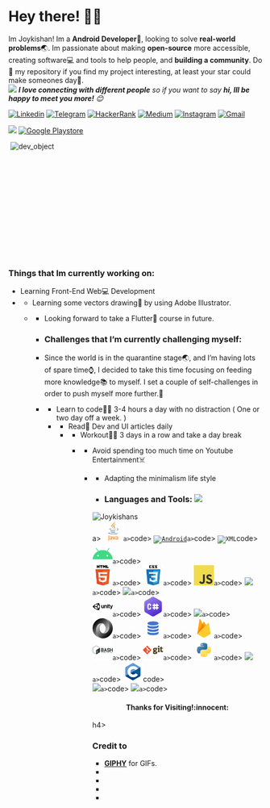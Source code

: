 <!-- Greeting -->
# Hey there! :wave::smiley:

<!--Introduction -->
Im Joykishan! Im a **Android Developer**:iphone:, looking to solve **real-world problems**:earth_asia:. Im passionate about making **open-source** more accessible, creating software:computer: and tools to help people, and **building a community**. Do :star2: my repository if you find my project interesting, at least your star could make someones day:pray:.
<br>
<img src=https://media.giphy.com/media/LnQjpWaON8nhr21vNW/giphy.gif width=40> <em><b>I love connecting with different people</b> so if you want to say <b>hi, Ill be happy to meet you more!</b> :blush:</em>

<!-- Your badges -->
[![Linkedin](https://img.shields.io/badge/-JoykishanSharma-blue?style=flat&logo=Linkedin&logoColor=white)](https://www.linkedin.com/in/JoykishanSharma)
[![Telegram](https://img.shields.io/badge/-@joykishan_sharma-blue?style=flat&logo=Telegram&logoColor=white)](https://t.me/joykishan_sharma)
[![HackerRank](https://img.shields.io/badge/-Joykishan-islamicgreen?style=flat&logo=HackerRank&logoColor=black)](https://www.hackerrank.com/Joykishan)
[![Medium](https://img.shields.io/badge/-@joykishan120-black?style=flat&logo=Medium&logoColor=white)](https://medium.com/@joykishan120)
[![Instagram](https://img.shields.io/badge/-joykishan_sharma-c13584?style=flat&labelColor=c13584&logo=instagram&logoColor=white)](https://www.instagram.com/joykishan_sharma)
[![Gmail](https://img.shields.io/badge/-joykishan120-c14438?style=flat&logo=Gmail&logoColor=white)](mailto:joykishan120@gmail.com)

<!-- Profile View Count -->
![](https://komarev.com/ghpvc/?username=joykishansharma&style=flat)
[![Google Playstore](https://img.shields.io/badge/-Joy_Apps_Developers_Team-gray?style=flat&logo=Google-Play&logoColor=white)](https://play.google.com/store/apps/developer?id=Joy+Apps+Developers+Team&hl=en_IN)

<!-- Working GIF -->
<img src=https://github.com/JoykishanSharma/JoykishanSharma/blob/master/dev_object.png alt=dev_object align=right width=500 height=250 />

###   Things that Im currently working on: 
* Learning Front-End Web:computer: Development
* * Learning some vectors drawing:art: by using Adobe Illustrator.
  * * Looking forward to take a Flutter:calling: course in future.
   
    * ###  Challenges that I’m currently challenging myself:
    * Since the world is in the quarantine stage:earth_asia:, and I’m having lots of spare time:watch:, I decided to take this time focusing on feeding more knowledge:books: to myself. I set a couple of self-challenges in order to push myself more further.:running:
   
    * * Learn to code:man_technologist: 3-4 hours a day with no distraction ( One or two day off a week. )
      * * Read:newspaper: Dev and UI articles daily
        * * Workout:weight_lifting_man: 3 days in a row and take a day break
          * * Avoid spending too much time on Youtube Entertainment:skull_and_crossbones:
            * * Adapting the minimalism life style
             
              *  ### Languages and Tools: <img src=https://media.giphy.com/media/WUlplcMpOCEmTGBtBW/giphy.gif width=30>
              <p> <!-- GitHub README Stats -->
                <a href=https://github.com/JoykishanSharma?tab=repositories>
                    <img width=500 height=auto align=right alt=Joykishans github stats 
                               src=https://github-readme-stats.vercel.app/api?username=joykishansharma&show_icons=true&theme=algolia&count_private=true />
                   <!-- <img width=30% height=auto align=right alt=Joykishans github stats 
                         src=https://github-readme-stats.vercel.app/api/top-langs/?username=joykishansharma&layout=compact />
                NOTE: Top languages does not indicate my skill level or something like that, its a github metric of which languages i have the most code on github. -->
                </a>a>
               <!-- icons -->
              <code><a href = https://www.java.com/en/><img height=40 src=https://raw.githubusercontent.com/github/explore/80688e429a7d4ef2fca1e82350fe8e3517d3494d/topics/java/java.png alt=Java></a>a></code>code>
              <code><a href = https://developer.android.com/studio><img height=40 src=https://upload.wikimedia.org/wikipedia/commons/thumb/3/34/Android_Studio_icon.svg/512px-Android_Studio_icon.svg.png alt=Android Studio></a>a></code>code>
              <code><img height=40 src=https://image.flaticon.com/icons/svg/2306/2306209.svg alt=XML></code>code>
              <code><a href = https://www.android.com/intl/en_in/><img height=40 src=https://raw.githubusercontent.com/github/explore/80688e429a7d4ef2fca1e82350fe8e3517d3494d/topics/android/android.png alt=Android></a>a></code>code>
              <br>
              <code><a href = https://developer.mozilla.org/en-US/docs/Web/Guide/HTML/HTML5><img height=40 src=https://raw.githubusercontent.com/github/explore/80688e429a7d4ef2fca1e82350fe8e3517d3494d/topics/html/html.png></a>a></code>code>
              <code><a href = https://developer.mozilla.org/en-US/docs/Archive/CSS3><img height=40 src=https://raw.githubusercontent.com/github/explore/80688e429a7d4ef2fca1e82350fe8e3517d3494d/topics/css/css.png></a>a></code>code>
              <code><a href = https://developer.mozilla.org/en-US/docs/Web/JavaScript><img height=40 src=https://raw.githubusercontent.com/github/explore/80688e429a7d4ef2fca1e82350fe8e3517d3494d/topics/javascript/javascript.png></a>a></code>code>
              <code><a href = https://code.visualstudio.com/><img height=40 src=https://upload.wikimedia.org/wikipedia/commons/thumb/9/9a/Visual_Studio_Code_1.35_icon.svg/1200px-Visual_Studio_Code_1.35_icon.svg.png></a>a></code>code>
              <code><a href = http://brackets.io/><img height=40 src=https://upload.wikimedia.org/wikipedia/commons/thumb/4/4c/Brackets_Icon.svg/1024px-Brackets_Icon.svg.png></a>a></code>code>
              <br>
              <code><a href = https://unity.com/><img height=40 src=https://raw.githubusercontent.com/github/explore/80688e429a7d4ef2fca1e82350fe8e3517d3494d/topics/unity/unity.png></a>a></code>code>
              <code><a href = https://docs.microsoft.com/en-us/dotnet/csharp/><img height=40 src=https://raw.githubusercontent.com/github/explore/80688e429a7d4ef2fca1e82350fe8e3517d3494d/topics/csharp/csharp.png></a>a></code>code>
              <code><a href = https://www.jetbrains.com/rider/><img height=40 src=https://resources.jetbrains.com/storage/products/rider/img/meta/rider_logo_300x300.png></a>a></code>code>
              <br>
              <code><a href = https://www.json.org/json-en.html><img height=40 src=https://raw.githubusercontent.com/github/explore/80688e429a7d4ef2fca1e82350fe8e3517d3494d/topics/json/json.png></a>a></code>code>
              <code><a href = https://www.w3schools.com/sql/><img height=40 src=https://raw.githubusercontent.com/github/explore/80688e429a7d4ef2fca1e82350fe8e3517d3494d/topics/sql/sql.png></a>a></code>code>
              <code><a href = https://firebase.google.com/><img height=40 src=https://raw.githubusercontent.com/github/explore/80688e429a7d4ef2fca1e82350fe8e3517d3494d/topics/firebase/firebase.png></a>a></code>code>
              <br>
              <code><a href = https://www.gnu.org/software/bash/><img height=40 src=https://raw.githubusercontent.com/github/explore/80688e429a7d4ef2fca1e82350fe8e3517d3494d/topics/bash/bash.png></a>a></code>code>
              <code><a href = https://git-scm.com/><img height=40 src=https://raw.githubusercontent.com/github/explore/80688e429a7d4ef2fca1e82350fe8e3517d3494d/topics/git/git.png></a>a></code>code>
              <code><a href = https://www.python.org/><img height=40 src=https://raw.githubusercontent.com/github/explore/80688e429a7d4ef2fca1e82350fe8e3517d3494d/topics/python/python.png></a>a></code>code>
              <code><a href = https://www.jetbrains.com/pycharm/><img height=40 src=https://resources.jetbrains.com/storage/products/pycharm/img/meta/pycharm_logo_300x300.png></a>a></code>code>
              <code><img height=40 src=https://raw.githubusercontent.com/github/explore/80688e429a7d4ef2fca1e82350fe8e3517d3494d/topics/c/c.png alt=C Language></code>code>
              <br>
              <code><a href = https://inkscape.org/><img height=40 src=https://upload.wikimedia.org/wikipedia/commons/thumb/0/0d/Inkscape_Logo.svg/1024px-Inkscape_Logo.svg.png></a>a></code>code>
              <code><a href = https://www.adobe.com/in/products/illustrator.html><img height=40 src=https://upload.wikimedia.org/wikipedia/commons/thumb/f/fb/Adobe_Illustrator_CC_icon.svg/616px-Adobe_Illustrator_CC_icon.svg.png></a>a></code>code>
              
              </p>
              
              <h4 align=center> Thanks for Visiting!:innocent:</h4>h4>
              
              <!-- Credit -->
              ### Credit to
              - [**GIPHY**](https://giphy.com/) for GIFs.
              -
              -
              -
              - <!--
              - **JoykishanSharma/JoykishanSharma** is a ✨ _special_ ✨ repository because its README.md (this file) appears on your GitHub profile.
              -
              - Here are some ideas to get you started:
              -
              - -  I’m currently working on ...
                -  -  I’m currently learning ...
                   -  -  I’m looking to collaborate on ...
                      -  -  I’m looking for help with ...
                         -  -  Ask me about ...
                            -  -  How to reach me: ...
                               -  -  Pronouns: ...
                                  -  - ⚡ Fun fact: ...
                                     - -->
                                     -
                                     - ⭐️ From [JoykishanSharma](https://github.com/JoykishanSharma)
                                     - </code></p>
